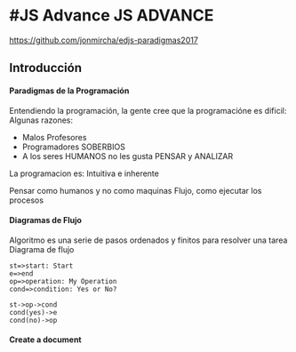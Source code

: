 ﻿#JS Advance
JS ADVANCE
===================
https://github.com/jonmircha/edjs-paradigmas2017

Introducción
-------------

#### Paradigmas de la Programación

Entendiendo la programación, la gente cree que la programacióne es dificil:
Algunas razones:

- Malos Profesores
- Programadores SOBERBIOS
- A los seres HUMANOS no les gusta PENSAR y ANALIZAR

La programacion es:
Intuitiva e inherente

Pensar como humanos y no como maquinas
Flujo, como ejecutar los procesos

#### Diagramas de Flujo
Algoritmo es una serie de  pasos ordenados y finitos para resolver una tarea
Diagrama de flujo
```flow
st=>start: Start
e=>end
op=>operation: My Operation
cond=>condition: Yes or No?

st->op->cond
cond(yes)->e
cond(no)->op
```



#### <i class="icon-file"></i> Create a document